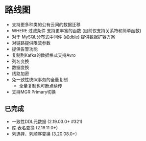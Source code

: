 # 路线图
- 支持更多种类的公有云间的数据迁移
- WHERE 过滤条件 支持更丰富的函数 (目前仅支持关系符和简单函数)
- 对于 MySQL分布式中间件 (如[dble](http://dble.cloud)) 提供数据扩容方案
- 对链路提供限流参数
- 提供告警功能
- 复制到Kafka的数据格式支持Avro
- 列名变换
- 数据变换
- 线路加密
- 免一致性快照事务的全量复制
  - 全量复制也可断点续传
- 支持MGR Primary切换
  
## 已完成
- 一致性DDL元数据 (2.19.03.0+ #321)
- 库.表名变换 (2.19.11.0+)
- 列选择、列顺序变换 (3.20.08.0+)
